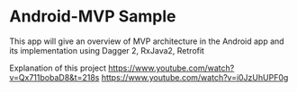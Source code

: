 # Android-MVP Sample
This app will give an overview of MVP architecture in the Android app and its implementation using Dagger 2, RxJava2, Retrofit

Explanation of this project
https://www.youtube.com/watch?v=Qx711bobaD8&t=218s
https://www.youtube.com/watch?v=i0JzUhUPF0g
